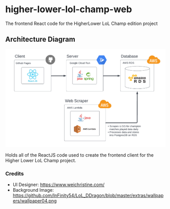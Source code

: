 # higher-lower-lol-champ-web
The frontend React code for the HigherLower LoL Champ edition project

## Architecture Diagram
![arch_diagram](https://github.com/DigitalWatergun/higher-lower-lol-champ-web/blob/main/diagram/HigherLowerLolChamp_Architecture_Diagram.png)

Holds all of the ReactJS code used to create the frontend client for the Higher Lower LoL Champ project. 

### Credits
- UI Designer: https://www.weichristine.com/
- Background Image: https://github.com/InFinity54/LoL_DDragon/blob/master/extras/wallpapers/wallpaper04.png